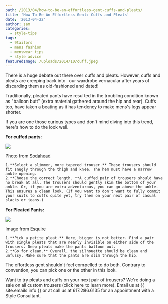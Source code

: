 ```yaml
---
path: /2013/04/how-to-be-an-effortless-gent-cuffs-and-pleats/
title: 'How To Be An Effortless Gent: Cuffs and Pleats'
date: '2013-04-22'
author: sam
categories:
  - style-tips
tags:
  - 9tailors
  - mens fashion
  - menswear tips
  - style advice
featuredImage: /uploads/2014/10/cuff.jpeg
---
```

There is a huge debate out there over cuffs and pleats. However, cuffs and pleats are creeping back into   our wardrobe vernacular after years of discarding them as old-fashioned and dated!

Traditionally, pleated pants have resulted in the troubling condition known as "balloon butt" (extra material gathered around the hip and rear). Cuffs too, have taken a beating as it has tendency to make mens's legs appear shorter.

If you are one those curious types and don't mind diving into this trend, here's how to do the look well.

**For cuffed pants:**

[![](http://images.sodahead.com/polls/003196615/160983777_04_cuff1_xlarge.jpeg)](http://images.sodahead.com/polls/003196615/160983777_04_cuff1_xlarge.jpeg)

Photo from [Sodahead](http://www.sodahead.com/)

	1.**Select a slimmer, more tapered trouser.** These trousers should fit snugly through the thigh and knee. The hem must have a narrow ankle opening.
	2.**Choose the correct length. **A cuffed pair of trousers should have no break at all. The trousers should gently skim the bottom of your ankle. Or, if you are extra adventurous, you can go above the ankle. This ensures a clean look. (If you want to don't want to fully commit your suits to cuffs quite yet, try them on your next pair of casual slacks or jeans.)

**For Pleated Pants:**

[![](http://www.esquire.com/cm/esquire/images/Ay/esq-item-pleated-pants-062811-lg.jpg)](http://www.esquire.com/cm/esquire/images/Ay/esq-item-pleated-pants-062811-lg.jpg)

Image from [Esquire](http://www.esquire.com/)

	1.**Pick a petite pleat.** Here, bigger is not better. Find a pair with single pleats that are nearly invisible on either side of the trousers. Deep pleats make the pants balloon out.
	2.**Go for clean.** Overall, the silhouette should be clean and unfussy. Make sure that the pants are slim through the hip.

The effortless gent shouldn't feel compelled to do both. Contrary to convention, you can pick one or the other in this look.

Want to try pleats and cuffs on your next pair of trousers? We're doing a sale on all custom trousers (click here to learn more). Email us at {{ site.emails.info }} or at call us at 617.286.6135 for an appointment with a Style Consultant.